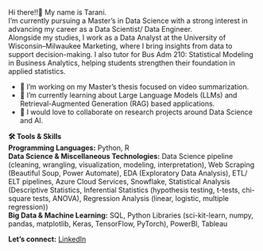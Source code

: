Hi there!!👋 My name is Tarani.<br/>
I’m currently pursuing a Master’s in Data Science with a strong interest in advancing my career as a Data Scientist/ Data Engineer.<br/>
Alongside my studies, I work as a Data Analyst at the University of Wisconsin–Milwaukee Marketing, where I bring insights from data to support decision-making. I also tutor for Bus Adm 210: Statistical Modeling in Business Analytics, helping students strengthen their foundation in applied statistics.<br/>

* 🔭 I’m working on my Master’s thesis focused on video summarization.<br/>
* 🌱 I’m currently learning about Large Language Models (LLMs) and Retrieval-Augmented Generation (RAG) based applications.<br/>
* 👯 I would love to collaborate on research projects around Data Science and AI.<br/>

**🛠️ Tools & Skills**<br/>
**Programming Languages:** Python, R<br/>
**Data Science & Miscellaneous Technologies:** Data Science pipeline (cleaning, wrangling, visualization, modeling, interpretation), Web Scraping (Beautiful Soup, Power Automate), EDA (Exploratory Data Analysis), ETL/ ELT pipelines, Azure Cloud Services, Snowflake, Statistical Analysis (Descriptive Statistics, Inferential Statistics (hypothesis testing, t-tests, chi-square tests, ANOVA), Regression Analysis (linear, logistic, multiple regression))<br/>
**Big Data & Machine Learning:** SQL, Python Libraries (sci-kit-learn, numpy, pandas, matplotlib, Keras, TensorFlow, PyTorch), PowerBI, Tableau<br/>

**Let’s connect:** [LinkedIn](https://www.linkedin.com/in/taranineelapu)<br/>
